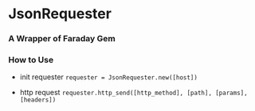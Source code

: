 # JsonRequester

### A Wrapper of Faraday Gem

### How to Use

* init requester
`requester = JsonRequester.new([host])`

* http request
`requester.http_send([http_method], [path], [params], [headers])`